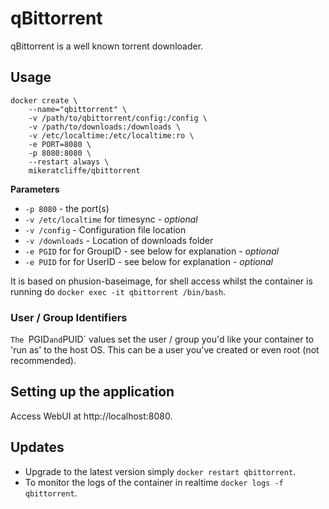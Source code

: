 # qBittorrent

qBittorrent is a well known torrent downloader.

## Usage

```
docker create \
    --name="qbittorrent" \
    -v /path/to/qbittorrent/config:/config \
    -v /path/to/downloads:/downloads \
    -v /etc/localtime:/etc/localtime:ro \
    -e PORT=8080 \
    -p 8080:8080 \
    --restart always \
    mikeratcliffe/qbittorrent
```

**Parameters**

* `-p 8080` - the port(s)
* `-v /etc/localtime` for timesync - *optional*
* `-v /config` - Configuration file location
* `-v /downloads` - Location of downloads folder
* `-e PGID` for for GroupID - see below for explanation - *optional*
* `-e PUID` for for UserID - see below for explanation - *optional*

It is based on phusion-baseimage, for shell access whilst the container is running do `docker exec -it qbittorrent /bin/bash`.

### User / Group Identifiers

`The `PGID` and `PUID` values set the user / group you'd like your container to 'run as' to the host OS. This can be a user you've created or even root (not recommended).

## Setting up the application

Access WebUI at http://localhost:8080.

## Updates

* Upgrade to the latest version simply `docker restart qbittorrent`.
* To monitor the logs of the container in realtime `docker logs -f qbittorrent`.
